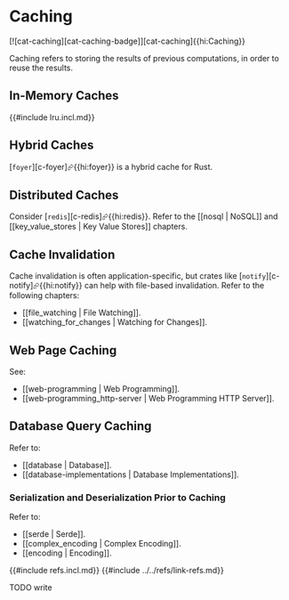 # Caching

[![cat-caching][cat-caching-badge]][cat-caching]{{hi:Caching}}

Caching refers to storing the results of previous computations, in order to reuse the results.

## In-Memory Caches

{{#include lru.incl.md}}

## Hybrid Caches

[`foyer`][c-foyer]⮳{{hi:foyer}} is a hybrid cache for Rust.

## Distributed Caches

Consider [`redis`][c-redis]⮳{{hi:redis}}. Refer to the [[nosql | NoSQL]] and [[key_value_stores | Key Value Stores]] chapters.

## Cache Invalidation

Cache invalidation is often application-specific, but crates like [`notify`][c-notify]⮳{{hi:notify}} can help with file-based invalidation.
Refer to the following chapters:

- [[file_watching | File Watching]].
- [[watching_for_changes | Watching for Changes]].

## Web Page Caching

See:

- [[web-programming | Web Programming]].
- [[web-programming_http-server | Web Programming HTTP Server]].

## Database Query Caching

Refer to:

- [[database | Database]].
- [[database-implementations | Database Implementations]].

### Serialization and Deserialization Prior to Caching

Refer to:

- [[serde | Serde]].
- [[complex_encoding | Complex Encoding]].
- [[encoding | Encoding]].

{{#include refs.incl.md}}
{{#include ../../refs/link-refs.md}}

<div class="hidden">
TODO write
</div>
